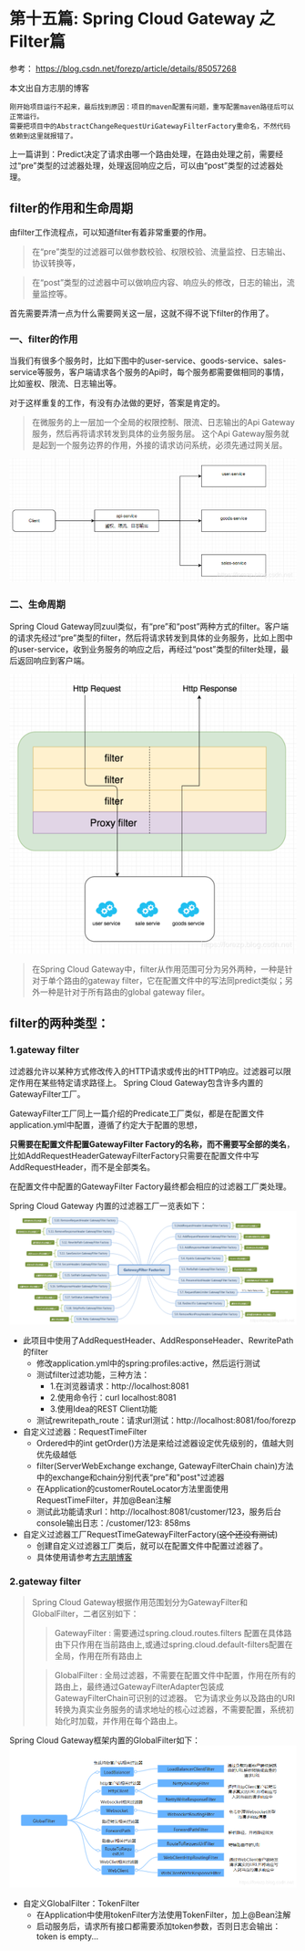 #  第十五篇: Spring Cloud Gateway 之Filter篇

参考：
https://blog.csdn.net/forezp/article/details/85057268

本文出自方志朋的博客

```
刚开始项目运行不起来，最后找到原因：项目的maven配置有问题，重写配置maven路径后可以正常运行。
需要把项目中的AbstractChangeRequestUriGatewayFilterFactory重命名，不然代码依赖到这里就报错了。
```
上一篇讲到：Predict决定了请求由哪一个路由处理，在路由处理之前，需要经过“pre”类型的过滤器处理，处理返回响应之后，可以由“post”类型的过滤器处理。

filter的作用和生命周期
---

由filter工作流程点，可以知道filter有着非常重要的作用。
>在“pre”类型的过滤器可以做参数校验、权限校验、流量监控、日志输出、协议转换等，

>在“post”类型的过滤器中可以做响应内容、响应头的修改，日志的输出，流量监控等。

首先需要弄清一点为什么需要网关这一层，这就不得不说下filter的作用了。

### 一、filter的作用

当我们有很多个服务时，比如下图中的user-service、goods-service、sales-service等服务，客户端请求各个服务的Api时，每个服务都需要做相同的事情，比如鉴权、限流、日志输出等。

对于这样重复的工作，有没有办法做的更好，答案是肯定的。

>在微服务的上一层加一个全局的权限控制、限流、日志输出的Api Gateway服务，然后再将请求转发到具体的业务服务层。
这个Api Gateway服务就是起到一个服务边界的作用，外接的请求访问系统，必须先通过网关层。

![ic_filter_index.png](https://github.com/yueyue10/SpringCloudLearning/blob/master/sc-f-gateway-filter/ic_filter_index.png?raw=true)

### 二、生命周期

Spring Cloud Gateway同zuul类似，有“pre”和“post”两种方式的filter。客户端的请求先经过“pre”类型的filter，然后将请求转发到具体的业务服务，比如上图中的user-service，收到业务服务的响应之后，再经过“post”类型的filter处理，最后返回响应到客户端。

![ic_filter_lifecycle.png](https://github.com/yueyue10/SpringCloudLearning/blob/master/sc-f-gateway-filter/ic_filter_lifecycle.png?raw=true)

>在Spring Cloud Gateway中，filter从作用范围可分为另外两种，一种是针对于单个路由的gateway filter，它在配置文件中的写法同predict类似；另外一种是针对于所有路由的global gateway filer。


filter的两种类型：
---

### 1.gateway filter
过滤器允许以某种方式修改传入的HTTP请求或传出的HTTP响应。过滤器可以限定作用在某些特定请求路径上。 Spring Cloud Gateway包含许多内置的GatewayFilter工厂。

GatewayFilter工厂同上一篇介绍的Predicate工厂类似，都是在配置文件application.yml中配置，遵循了约定大于配置的思想，

**只需要在配置文件配置GatewayFilter Factory的名称，而不需要写全部的类名**，比如AddRequestHeaderGatewayFilterFactory只需要在配置文件中写AddRequestHeader，而不是全部类名。

在配置文件中配置的GatewayFilter Factory最终都会相应的过滤器工厂类处理。

Spring Cloud Gateway 内置的过滤器工厂一览表如下：
![ic_filter_factory.png](https://github.com/yueyue10/SpringCloudLearning/blob/master/sc-f-gateway-filter/ic_filter_factory.png?raw=true)

* 此项目中使用了AddRequestHeader、AddResponseHeader、RewritePath的filter
    * 修改application.yml中的spring:profiles:active，然后运行测试
    * 测试filter过滤功能，三种方法：
        * 1.在浏览器请求：http://localhost:8081
        * 2.使用命令行：curl localhost:8081
        * 3.使用Idea的REST Client功能
    * 测试rewritepath_route：请求url测试：http://localhost:8081/foo/forezp
* 自定义过滤器：RequestTimeFilter
    * Ordered中的int getOrder()方法是来给过滤器设定优先级别的，值越大则优先级越低
    * filter(ServerWebExchange exchange, GatewayFilterChain chain)方法中的exchange和chain分别代表“pre”和"post"过滤器
    * 在Application的customerRouteLocator方法里面使用RequestTimeFilter，并加@Bean注解
    * 测试此功能请求url：http://localhost:8081/customer/123，服务后台console输出日志：/customer/123: 858ms
* 自定义过滤器工厂RequestTimeGatewayFilterFactory(~~这个还没有测试~~)
    * 创建自定义过滤器工厂类后，就可以在配置文件中配置过滤器了。
    * 具体使用请参考[方志朋博客][1]
    
### 2.gateway filter

>Spring Cloud Gateway根据作用范围划分为GatewayFilter和GlobalFilter，二者区别如下：
>
>>GatewayFilter : 需要通过spring.cloud.routes.filters 配置在具体路由下只作用在当前路由上,或通过spring.cloud.default-filters配置在全局，作用在所有路由上
>
>>GlobalFilter : 全局过滤器，不需要在配置文件中配置，作用在所有的路由上，最终通过GatewayFilterAdapter包装成GatewayFilterChain可识别的过滤器。
>它为请求业务以及路由的URI转换为真实业务服务的请求地址的核心过滤器，不需要配置，系统初始化时加载，并作用在每个路由上。

Spring Cloud Gateway框架内置的GlobalFilter如下：
![ic_filter_global.png](https://github.com/yueyue10/SpringCloudLearning/blob/master/sc-f-gateway-filter/ic_filter_global.png?raw=true)

* 自定义GlobalFilter：TokenFilter
    * 在Application中使用tokenFilter方法使用TokenFilter，加上@Bean注解
    * 启动服务后，请求所有接口都需要添加token参数，否则日志会输出：token is empty...

[1]:https://blog.csdn.net/forezp/article/details/85057268

